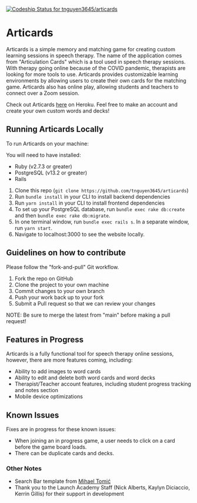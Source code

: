 [![Codeship Status for tnguyen3645/articards](https://app.codeship.com/projects/8c2ac374-59f7-49a1-bcb9-b8e07b64e9a2/status?branch=main)](https://app.codeship.com/projects/442979)

# Articards
Articards is a simple memory and matching game for creating custom learning sessions in speech therapy. The name of the application comes from "Articulation Cards" which is a tool used in speech therapy sessions. With therapy going online because of the COVID pandemic, therapists are looking for more tools to use. Articards provides customizable learning environments by allowing users to create their own cards for the matching game. Articards also has online play, allowing students and teachers to connect over a Zoom session.

Check out Articards [here](https://articards.herokuapp.com/) on Heroku. Feel free to make an account and create your own custom words and decks!

## Running Articards Locally
To run Articards on your machine:

You will need to have installed:
- Ruby (v2.7.3 or greater)
- PostgreSQL (v13.2 or greater)
- Rails

1. Clone this repo (`git clone https://github.com/tnguyen3645/articards`)
2. Run `bundle install` in your CLI to install backend dependencies
3. Run `yarn install` in your CLI to install frontend dependencies
4. To set up your PostgreSQL database, run `bundle exec rake db:create` and then `bundle exec rake db:migrate`.
5. In one terminal window, run `bundle exec rails s`. In a separate window, run `yarn start`.
6. Navigate to localhost:3000 to see the website locally.

## Guidelines on how to contribute
Please follow the "fork-and-pull" Git workflow.

1. Fork the repo on GitHub
2. Clone the project to your own machine
3. Commit changes to your own branch
4. Push your work back up to your fork
5. Submit a Pull request so that we can review your changes

NOTE: Be sure to merge the latest from "main" before making a pull request!

## Features in Progress
Articards is a fully functional tool for speech therapy online sessions, however, there are more features coming, including:

- Ability to add images to word cards
- Ability to edit and delete both word cards and word decks
- Therapist/Teacher account features, including student progress tracking and notes section
- Mobile device optimizations

## Known Issues
Fixes are in progress for these known issues:

- When joining an in progress game, a user needs to click on a card before the game board loads.
- There can be duplicate cards and decks.

### Other Notes
- Search Bar template from [Mihael Tomić](https://codepen.io/mihaeltomic)
- Thank you to the Launch Academy Staff (Nick Alberts, Kaylyn Diciaccio, Kerrin Gillis) for their support in development
